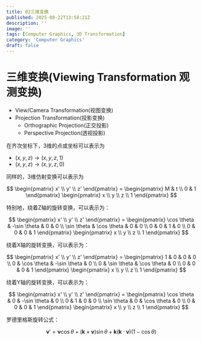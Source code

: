 ```yaml
---
title: 02三维变换
published: 2025-08-22T13:58:21Z
description: ''
image: ''
tags: [Computer Graphics, 3D Transformation]
category: 'Computer Graphics'
draft: false
---
```


# 三维变换(Viewing Transformation 观测变换)

+ View/Camera Transformation(视图变换)
+ Projection Transformation(投影变换)
  + Orthographic Projection(正交投影)
  + Perspective Projection(透视投影)

在齐次坐标下，3维的点或坐标可以表示为

+ $(x, y, z) \rightarrow (x, y, z, 1)$
+ $(x, y, z) \rightarrow (x, y, z, 0)$

同样的，3维仿射变换可以表示为

$$
\begin{pmatrix}
x' \\
y' \\
z'
\end{pmatrix} =
\begin{pmatrix}
M & t \\
0 & 1
\end{pmatrix}
\begin{pmatrix}
x \\
y \\
z \\
1
\end{pmatrix}
$$

特别地，绕着Z轴的旋转变换，可以表示为：

$$
\begin{pmatrix}
x' \\
y' \\
z'
\end{pmatrix} =
\begin{pmatrix}
\cos \theta & -\sin \theta & 0 & 0 \\
\sin \theta & \cos \theta & 0 & 0 \\
0 & 0 & 1 & 0 \\
0 & 0 & 0 & 1
\end{pmatrix}
\begin{pmatrix}
x \\
y \\
z \\
1
\end{pmatrix}
$$

绕着X轴的旋转变换，可以表示为：

$$
\begin{pmatrix}
x' \\
y' \\
z'
\end{pmatrix} =
\begin{pmatrix}
1 & 0 & 0 & 0 \\
0 & \cos \theta & -\sin \theta & 0 \\
0 & \sin \theta & \cos \theta & 0 \\
0 & 0 & 0 & 1
\end{pmatrix}
\begin{pmatrix}
x \\
y \\
z \\
1
\end{pmatrix}
$$

绕着Y轴的旋转变换，可以表示为：

$$
\begin{pmatrix}
x' \\
y' \\
z'
\end{pmatrix} =
\begin{pmatrix}
\cos \theta & 0 & -\sin \theta & 0 \\
0 & 1 & 0 & 0 \\
\sin \theta & 0 & \cos \theta & 0 \\
0 & 0 & 0 & 1
\end{pmatrix}
\begin{pmatrix}
x \\
y \\
z \\
1
\end{pmatrix}
$$

罗德里格斯旋转公式：

$$
\mathbf{v}' = \mathbf{v} \cos \theta + (\mathbf{k} \times \mathbf{v}) \sin \theta + \mathbf{k} (\mathbf{k} \cdot \mathbf{v}) (1 - \cos \theta)
$$